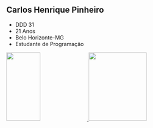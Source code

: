 <h2>Carlos Henrique Pinheiro</h2>
<ul>
  <li> DDD 31
  <li> 21 Anos
  <li> Belo Horizonte-MG
  <li> Estudante de Programação
</ul>

<div>
<a href="https://github.com/carloshpinheiro">
<img width="42%" height="180em" src="https://github-readme-stats.vercel.app/api?username=CarlosHPinheiro&count_private=true&show_icons=true&theme=dark"/>
<img width="55%" height="180em" src="https://github-readme-stats.vercel.app/api/top-langs/?username=CarlosHPinheiro&layout=compact&theme=dark"/>
</div>
